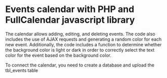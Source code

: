 # Events calendar with PHP and FullCalendar javascript library

The calendar allows adding, editing, and deleting events. The code also includes the use of AJAX requests and generating a random color for each new event. Additionally, the code includes a function to determine whether the background color is light or dark in order to correctly select the text color for the event based on the background color.

To connect the calendar, you need to create a database and upload the tbl_events table
